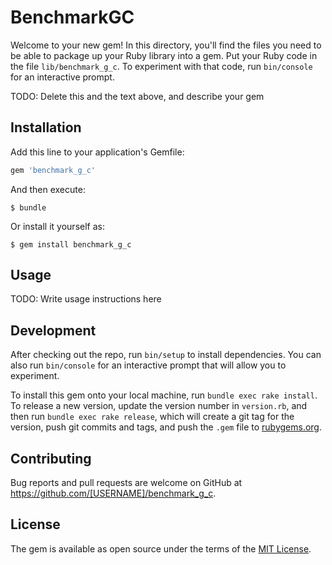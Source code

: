 # BenchmarkGC

Welcome to your new gem! In this directory, you'll find the files you need to be able to package up your Ruby library into a gem. Put your Ruby code in the file `lib/benchmark_g_c`. To experiment with that code, run `bin/console` for an interactive prompt.

TODO: Delete this and the text above, and describe your gem

## Installation

Add this line to your application's Gemfile:

```ruby
gem 'benchmark_g_c'
```

And then execute:

    $ bundle

Or install it yourself as:

    $ gem install benchmark_g_c

## Usage

TODO: Write usage instructions here

## Development

After checking out the repo, run `bin/setup` to install dependencies. You can also run `bin/console` for an interactive prompt that will allow you to experiment.

To install this gem onto your local machine, run `bundle exec rake install`. To release a new version, update the version number in `version.rb`, and then run `bundle exec rake release`, which will create a git tag for the version, push git commits and tags, and push the `.gem` file to [rubygems.org](https://rubygems.org).

## Contributing

Bug reports and pull requests are welcome on GitHub at https://github.com/[USERNAME]/benchmark_g_c.


## License

The gem is available as open source under the terms of the [MIT License](http://opensource.org/licenses/MIT).

